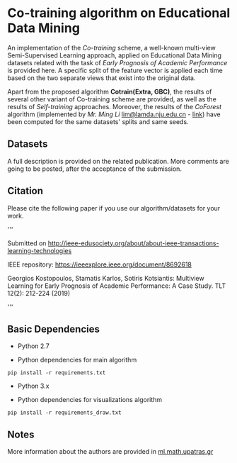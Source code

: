 # Co-training algorithm on Educational Data Mining 
An implementation of the *Co-training* scheme, a well-known multi-view Semi-Supervised Learning approach, applied on Educational Data Mining datasets related with the task of _Early Prognosis of Academic Performance_ is provided here. A specific split of the feature vector is applied each time based on the two separate views that exist into the original data.

Apart from the proposed algorithm **Cotrain(Extra, GBC)**, the results of several other variant of Co-training scheme are provided, as well as the results of *Self-training* approaches. Moreover, the results of the *CoForest* algorithm (implemented by  *Mr. Ming Li* lim@lamda.nju.edu.cn - [link](http://lamda.nju.edu.cn/code_CoForest.ashx)) have been computed for the same datasets' splits and same seeds.


## Datasets

A full description is provided on the related publication.
More comments are going to be posted, after the acceptance of the submission.

## Citation

Please cite the following paper if you use our algorithm/datasets for your work.

'''

Submitted on http://ieee-edusociety.org/about/about-ieee-transactions-learning-technologies

IEEE repository: https://ieeexplore.ieee.org/document/8692618

Georgios Kostopoulos, Stamatis Karlos, Sotiris Kotsiantis:
Multiview Learning for Early Prognosis of Academic Performance: A Case Study. TLT 12(2): 212-224 (2019)

'''

## Basic Dependencies

* Python 2.7

* Python dependencies for main algorithm
```
pip install -r requirements.txt

```
* Python 3.x

* Python dependencies for visualizations algorithm
```
pip install -r requirements_draw.txt

```
## Notes

More information about the authors are provided in [ml.math.upatras.gr](http://ml.math.upatras.gr/)
